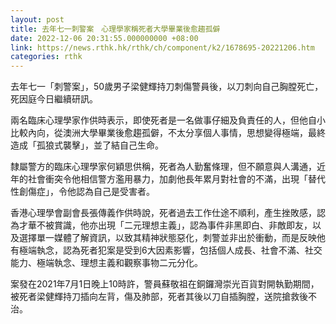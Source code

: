 ```yaml
---
layout: post
title: 去年七一刺警案　心理學家稱死者大學畢業後愈趨孤僻
date: 2022-12-06 20:31:55.000000000 +08:00
link: https://news.rthk.hk/rthk/ch/component/k2/1678695-20221206.htm
categories: rthk
---
```


去年七一「刺警案」，50歲男子梁健輝持刀刺傷警員後，以刀刺向自己胸膛死亡，死因庭今日繼續研訊。

兩名臨床心理學家作供時表示，即使死者是一名做事仔細及負責任的人，但他自小比較內向，從澳洲大學畢業後愈趨孤僻，不太分享個人事情，思想變得極端，最終造成「孤狼式襲擊」，並了結自己生命。

隸屬警方的臨床心理學家何穎思供稱，死者為人勤奮條理，但不願意與人溝通，近年的社會衝突令他相信警方濫用暴力，加劇他長年累月對社會的不滿，出現「替代性創傷症」，令他認為自己是受害者。

香港心理學會副會長張傳義作供時說，死者過去工作仕途不順利，產生挫敗感，認為才華不被賞識，他亦出現「二元理想主義」，認為事件非黑即白、非敵即友，以及選擇單一媒體了解資訊，以致其精神狀態惡化，刺警並非出於衝動，而是反映他有極端執念，認為死者犯案是受到6大因素影響，包括個人成長、社會不滿、社交能力、極端執念、理想主義和觀察事物二元分化。

案發在2021年7月1日晚上10時許，警員蘇敬祖在銅鑼灣崇光百貨對開執勤期間，被死者梁健輝持刀插向左背，傷及肺部，死者其後以刀自插胸膛，送院搶救後不治。
